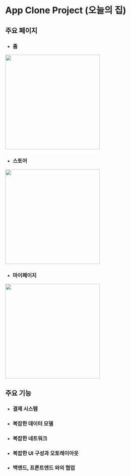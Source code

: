# App Clone Project (오늘의 집)




## 주요 페이지
* ### 홈
<img src="https://user-images.githubusercontent.com/38423205/61270996-455fdf00-a7de-11e9-976d-ba937a8b86d4.png" width="300">

* ### 스토어
<img src="https://user-images.githubusercontent.com/38423205/61270998-455fdf00-a7de-11e9-8c26-f2595ef02343.png" width="300">


* ### 마이페이지
<img src="https://user-images.githubusercontent.com/38423205/61270997-455fdf00-a7de-11e9-9572-b586bc90f59f.png" width="300">


## 주요 기능
* ### 결제 시스템
* ### 복잡한 데이터 모델
* ### 복잡한 네트워크
* ### 복잡한 UI 구성과 오토레이아웃
* ### 백엔드, 프론트엔드 와의 협업
